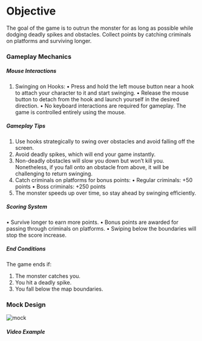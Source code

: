 # Objective
The goal of the game is to outrun the monster for as long as possible while dodging deadly spikes and obstacles.
Collect points by catching criminals on platforms and surviving longer.

### Gameplay Mechanics
##### Mouse Interactions
1. Swinging on Hooks:
• Press and hold the left mouse button near a hook to attach your character to it and start swinging.
• Release the mouse button to detach from the hook and launch yourself in the desired direction.
• No keyboard interactions are required for gameplay. The game is controlled entirely using the mouse.
##### Gameplay Tips
1. Use hooks strategically to swing over obstacles and avoid falling off the screen.
2. Avoid deadly spikes, which will end your game instantly.
3. Non-deadly obstacles will slow you down but won’t kill you. Nonetheless, if you fall onto an obstacle from
above, it will be challenging to return swinging.
4. Catch criminals on platforms for bonus points:
• Regular criminals: +50 points
• Boss criminals: +250 points
5. The monster speeds up over time, so stay ahead by swinging efficiently.
##### Scoring System
• Survive longer to earn more points.
• Bonus points are awarded for passing through criminals on platforms.
• Swiping below the boundaries will stop the score increase.

##### End Conditions
The game ends if:
1. The monster catches you.
2. You hit a deadly spike.
3. You fall below the map boundaries.

### Mock Design
![mock](https://github.com/user-attachments/assets/f2542924-a4bf-4901-9e12-c8a3fc7f3d94)


##### Video Example
